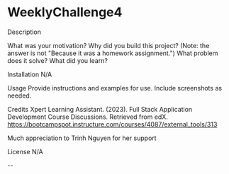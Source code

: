# WeeklyChallenge4

Description

What was your motivation?
Why did you build this project? (Note: the answer is not "Because it was a homework assignment.")
What problem does it solve?
What did you learn?

Installation
N/A

Usage
Provide instructions and examples for use. Include screenshots as needed.


Credits
Xpert Learning Assistant. (2023). Full Stack Application Development Course Discussions. Retrieved from edX. https://bootcampspot.instructure.com/courses/4087/external_tools/313

Much appreciation to Trinh Nguyen for her support 

License
N/A

--
